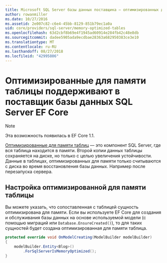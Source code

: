 ```yaml
---
title: Microsoft SQL Server базы данных поставщика — оптимизированных для памяти таблицы — EF Core
author: rowanmiller
ms.date: 10/27/2016
ms.assetid: 2e007c82-c6e4-45bb-8129-851b79ec1a0a
uid: core/providers/sql-server/memory-optimized-tables
ms.openlocfilehash: 63d2cbf8b69e4f1945ad60914e284fb42c48e8db
ms.sourcegitcommit: dadee5905ada9ecdbae28363a682950383ce3e10
ms.translationtype: MT
ms.contentlocale: ru-RU
ms.lasthandoff: 08/27/2018
ms.locfileid: "42995806"
---
```

# <a name="memory-optimized-tables-support-in-sql-server-ef-core-database-provider"></a>Оптимизированные для памяти таблицы поддерживают в поставщик базы данных SQL Server EF Core

> [!NOTE]  
>
> Эта возможность появилась в EF Core 1.1.

[Оптимизированные для памяти таблиц](https://docs.microsoft.com/sql/relational-databases/in-memory-oltp/memory-optimized-tables) — это компонент SQL Server, где вся таблица находится в памяти. Второй копии данных таблицы сохраняется на диске, но только с целью увеличения устойчивости. Данные в таблицах, оптимизированных для памяти только считываются с диска во время восстановления базы данных. Например после перезапуска сервера.

## <a name="configuring-a-memory-optimized-table"></a>Настройка оптимизированной для памяти таблицы

Вы можете указать, что сопоставленная с таблицей сущность оптимизирована для памяти. Если вы используете EF Core для создания и обслуживания базы данных на основе используемой модели (с помощью миграций или `Database.EnsureCreated()`), то для таких сущностей будет создана оптимизированная для памяти таблица.

``` csharp
protected override void OnModelCreating(ModelBuilder modelBuilder)
{
    modelBuilder.Entity<Blog>()
        .ForSqlServerIsMemoryOptimized();
}
```
